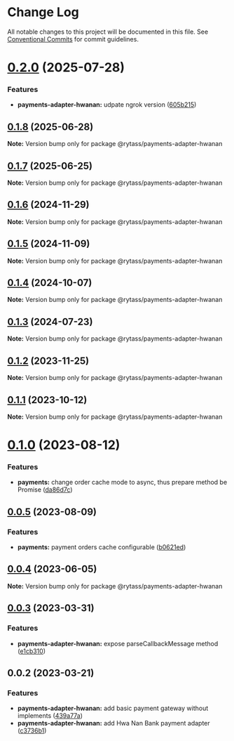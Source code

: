 # Change Log

All notable changes to this project will be documented in this file.
See [Conventional Commits](https://conventionalcommits.org) for commit guidelines.

# [0.2.0](https://github.com/Rytass/Utils/compare/@rytass/payments-adapter-hwanan@0.1.8...@rytass/payments-adapter-hwanan@0.2.0) (2025-07-28)

### Features

- **payments-adapter-hwanan:** udpate ngrok version ([605b215](https://github.com/Rytass/Utils/commit/605b215cd78393925f483492b890075b1aa67be0))

## [0.1.8](https://github.com/Rytass/Utils/compare/@rytass/payments-adapter-hwanan@0.1.7...@rytass/payments-adapter-hwanan@0.1.8) (2025-06-28)

**Note:** Version bump only for package @rytass/payments-adapter-hwanan

## [0.1.7](https://github.com/Rytass/Utils/compare/@rytass/payments-adapter-hwanan@0.1.6...@rytass/payments-adapter-hwanan@0.1.7) (2025-06-25)

**Note:** Version bump only for package @rytass/payments-adapter-hwanan

## [0.1.6](https://github.com/Rytass/Utils/compare/@rytass/payments-adapter-hwanan@0.1.5...@rytass/payments-adapter-hwanan@0.1.6) (2024-11-29)

**Note:** Version bump only for package @rytass/payments-adapter-hwanan

## [0.1.5](https://github.com/Rytass/Utils/compare/@rytass/payments-adapter-hwanan@0.1.4...@rytass/payments-adapter-hwanan@0.1.5) (2024-11-09)

**Note:** Version bump only for package @rytass/payments-adapter-hwanan

## [0.1.4](https://github.com/Rytass/Utils/compare/@rytass/payments-adapter-hwanan@0.1.3...@rytass/payments-adapter-hwanan@0.1.4) (2024-10-07)

**Note:** Version bump only for package @rytass/payments-adapter-hwanan

## [0.1.3](https://github.com/Rytass/Utils/compare/@rytass/payments-adapter-hwanan@0.1.2...@rytass/payments-adapter-hwanan@0.1.3) (2024-07-23)

**Note:** Version bump only for package @rytass/payments-adapter-hwanan

## [0.1.2](https://github.com/Rytass/Utils/compare/@rytass/payments-adapter-hwanan@0.1.1...@rytass/payments-adapter-hwanan@0.1.2) (2023-11-25)

**Note:** Version bump only for package @rytass/payments-adapter-hwanan

## [0.1.1](https://github.com/Rytass/Utils/compare/@rytass/payments-adapter-hwanan@0.1.0...@rytass/payments-adapter-hwanan@0.1.1) (2023-10-12)

**Note:** Version bump only for package @rytass/payments-adapter-hwanan

# [0.1.0](https://github.com/Rytass/Utils/compare/@rytass/payments-adapter-hwanan@0.0.5...@rytass/payments-adapter-hwanan@0.1.0) (2023-08-12)

### Features

- **payments:** change order cache mode to async, thus prepare method be Promise ([da86d7c](https://github.com/Rytass/Utils/commit/da86d7cf414e11945144c9f104ad59660840c3f5))

## [0.0.5](https://github.com/Rytass/Utils/compare/@rytass/payments-adapter-hwanan@0.0.4...@rytass/payments-adapter-hwanan@0.0.5) (2023-08-09)

### Features

- **payments:** payment orders cache configurable ([b0621ed](https://github.com/Rytass/Utils/commit/b0621ed4c98ea1f54360c9b51b5599381a100e33))

## [0.0.4](https://github.com/Rytass/Utils/compare/@rytass/payments-adapter-hwanan@0.0.3...@rytass/payments-adapter-hwanan@0.0.4) (2023-06-05)

**Note:** Version bump only for package @rytass/payments-adapter-hwanan

## [0.0.3](https://github.com/Rytass/Utils/compare/@rytass/payments-adapter-hwanan@0.0.2...@rytass/payments-adapter-hwanan@0.0.3) (2023-03-31)

### Features

- **payments-adapter-hwanan:** expose parseCallbackMessage method ([e1cb310](https://github.com/Rytass/Utils/commit/e1cb31052f9977ec27a036903e0100abae721a91))

## 0.0.2 (2023-03-21)

### Features

- **payments-adapter-hwanan:** add basic payment gateway without implements ([439a77a](https://github.com/Rytass/Utils/commit/439a77a2c639ff31f71918b59c3a1f05c8f4e058))
- **payments-adapter-hwanan:** add Hwa Nan Bank payment adapter ([c3736b1](https://github.com/Rytass/Utils/commit/c3736b12655854f3313833f0b6e7a66c6f588ab2))
